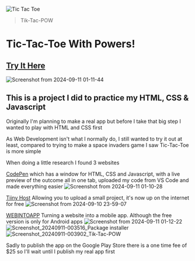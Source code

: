 ![Tic Tac Toe](https://github.com/user-attachments/assets/7de5e475-cce6-4fe3-975d-e6bb2cbf811f)
> Tik-Tac-POW
# Tic-Tac-Toe With Powers!
## [Try It Here](https://tiktacpow.tiiny.site)
![Screenshot from 2024-09-11 01-11-44](https://github.com/user-attachments/assets/b1b711d1-3f2c-4108-91ba-8ed17fc838c2)


## This is a project I did to practice my HTML, CSS & Javascript

Originally I'm planning to make a real app but before I take that big step I wanted to play with HTML and CSS first

As Web Development isn't what I normally do, I still wanted to try it out at least, compared to trying to make a space invaders game I saw Tic-Tac-Toe is more simple

When doing a little research I found 3 websites

[CodePen](https://codepen.io) which has a window for HTML, CSS and Javascript, with a live preview of the outcome all in one tab, uploaded my code from VS Code and made everything easier
![Screenshot from 2024-09-11 01-10-28](https://github.com/user-attachments/assets/af7f17af-3280-4551-9dd9-73462c764fab)


[Tiiny Host](https://tiiny.host) Allowing you to upload a small project, it's now up on the internet for free
![Screenshot from 2024-09-10 23-59-07](https://github.com/user-attachments/assets/184f44f0-104e-4240-aeb8-4478d6f2c6b6)


[WEBINTOAPP](https://www.webintoapp.com) Turning a website into a mobile app. Although the free version is only for Android apps
![Screenshot from 2024-09-11 01-12-22](https://github.com/user-attachments/assets/ab11ddff-63c0-473b-8f11-1af5b178634a)
![Screenshot_20240911-003516_Package installer](https://github.com/user-attachments/assets/4bc6ead6-9dc1-4757-9b80-f1e8493b01fa)
![Screenshot_20240911-003902_Tik-Tac-POW](https://github.com/user-attachments/assets/c12d746e-0285-49c8-81f7-c5333e9ee75a)


Sadly to publish the app on the Google Play Store there is a one time fee of $25 so I'll wait until I publish my real app first
